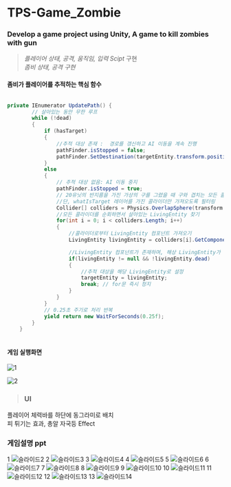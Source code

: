 # TPS-Game_Zombie

### Develop a game project using Unity, A game to kill zombies with gun 

>*플레이어 상태, 공격, 움직임, 입력 Scipt* 구현 <br>
>*좀비 상태, 공격 구현*

#### 좀비가 플레이어를 추적하는 핵심 함수

~~~c#

private IEnumerator UpdatePath() {
        // 살아있는 동안 무한 루프
        while (!dead)
        {
            if (hasTarget)
            {
                //추적 대상 존재 :  경로를 갱신하고 AI 이동을 계속 진행
                pathFinder.isStopped = false;
                pathFinder.SetDestination(targetEntity.transform.position);
            }
            else
            {
                // 추적 대상 없음: AI 이동 중지
                pathFinder.isStopped = true;
                // 20유닛의 반지름을 가진 가상의 구를 그렸을 때 구와 겹치는 모든 콜라이더를 가져옴
                //단, whatIsTarget 레이어를 가진 콜라이더만 가져오도록 필터링
                Collider[] colliders = Physics.OverlapSphere(transform.position, 20f, whatIsTarget);
                //모든 콜라이더를 순회하면서 살아있는 LivingEntity 찾기
                for(int i = 0; i < colliders.Length; i++)
                {
                    //콜라이더로부터 LivingEntity 컴포넌트 가져오기
                    LivingEntity livingEntity = colliders[i].GetComponent<LivingEntity>();

                    //LivingEntity 컴포넌트가 존재하며, 해상 LivingEntity가 살아 있다면
                    if(livingEntity != null && !livingEntity.dead)
                    {
                        //추적 대상을 해당 LivingEntity로 설정
                        targetEntity = livingEntity;
                        break; // for문 즉시 정지
                    }
                }
            }
            // 0.25초 주기로 처리 반복
            yield return new WaitForSeconds(0.25f);
        }
    }
  
  ~~~
  
  #### 게임 실행화면
  
  ![1](https://user-images.githubusercontent.com/83167302/136426928-a71ae11d-5e7f-4842-bb68-04121a936b15.PNG)
  
  ![2](https://user-images.githubusercontent.com/83167302/136426957-3b0d2ba6-3419-4ded-ad87-0c5ad01641b9.PNG)
  
  > ### UI <br>
   플레이어 체력바를 하단에 동그라미로 배치 <br>
   피 튀기는 효과, 총알 자국등 Effect
   

### 게임설명 ppt

1
![슬라이드2](https://user-images.githubusercontent.com/83167302/139575013-ec8f6eda-1c45-45a1-8ad4-8ddfe8bc8614.PNG)
2
![슬라이드3](https://user-images.githubusercontent.com/83167302/139575014-9f7e4ce5-2576-4f8b-b9b2-99d42a37f6cc.PNG)
3
![슬라이드4](https://user-images.githubusercontent.com/83167302/139575016-99f9cca6-e9cf-41ad-8a92-eba625913e60.PNG)
4
![슬라이드5](https://user-images.githubusercontent.com/83167302/139575017-98fe61d6-fd96-4d51-916b-7e38ffb57c68.PNG)
5
![슬라이드6](https://user-images.githubusercontent.com/83167302/139575018-26a03551-da79-4136-b885-7cc39fa1f150.PNG)
6
![슬라이드7](https://user-images.githubusercontent.com/83167302/139575020-b3f986ae-587c-4a04-b4ff-2129123bf229.PNG)
7
![슬라이드8](https://user-images.githubusercontent.com/83167302/139575023-a0a8d93e-3d1c-467a-88b9-20844e730971.PNG)
8
![슬라이드9](https://user-images.githubusercontent.com/83167302/139575024-0008ca0d-91b7-4fac-b31e-18d0d01d0708.PNG)
9
![슬라이드10](https://user-images.githubusercontent.com/83167302/139575027-90e70aec-9847-4967-af0b-4fed3244e665.PNG)
10
![슬라이드11](https://user-images.githubusercontent.com/83167302/139575028-5f4ba648-c36c-443f-9732-97c80d105b81.PNG)
11
![슬라이드12](https://user-images.githubusercontent.com/83167302/139575030-813b571f-874b-460e-b676-eae12cf08c0a.PNG)
12
![슬라이드13](https://user-images.githubusercontent.com/83167302/139575031-1efbf34d-c692-4036-9abf-ca3b90a6a3bb.PNG)
13
![슬라이드14](https://user-images.githubusercontent.com/83167302/139575032-115d4b0a-0993-4f26-9152-b233ae07a545.PNG)
